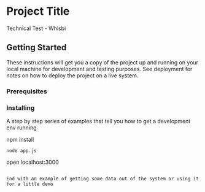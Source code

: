 # Project Title

Technical Test - Whisbi

## Getting Started

These instructions will get you a copy of the project up and running on your local machine for development and testing purposes. See deployment for notes on how to deploy the project on a live system.

### Prerequisites

### Installing

A step by step series of examples that tell you how to get a development env running

npm install

```
node app.js
```

open localhost:3000

```

End with an example of getting some data out of the system or using it for a little demo
```
